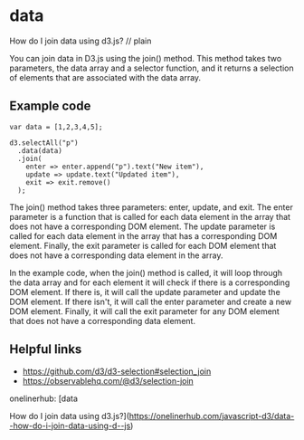 # data

How do I join data using d3.js?
// plain

You can join data in D3.js using the join() method. This method takes two parameters, the data array and a selector function, and it returns a selection of elements that are associated with the data array.

## Example code

```
var data = [1,2,3,4,5];

d3.selectAll("p")
  .data(data)
  .join(
    enter => enter.append("p").text("New item"),
    update => update.text("Updated item"),
    exit => exit.remove()
  );
```

The join() method takes three parameters: enter, update, and exit. The enter parameter is a function that is called for each data element in the array that does not have a corresponding DOM element. The update parameter is called for each data element in the array that has a corresponding DOM element. Finally, the exit parameter is called for each DOM element that does not have a corresponding data element in the array.

In the example code, when the join() method is called, it will loop through the data array and for each element it will check if there is a corresponding DOM element. If there is, it will call the update parameter and update the DOM element. If there isn't, it will call the enter parameter and create a new DOM element. Finally, it will call the exit parameter for any DOM element that does not have a corresponding data element.

## Helpful links
- https://github.com/d3/d3-selection#selection_join
- https://observablehq.com/@d3/selection-join

onelinerhub: [data

How do I join data using d3.js?](https://onelinerhub.com/javascript-d3/data--how-do-i-join-data-using-d--js)